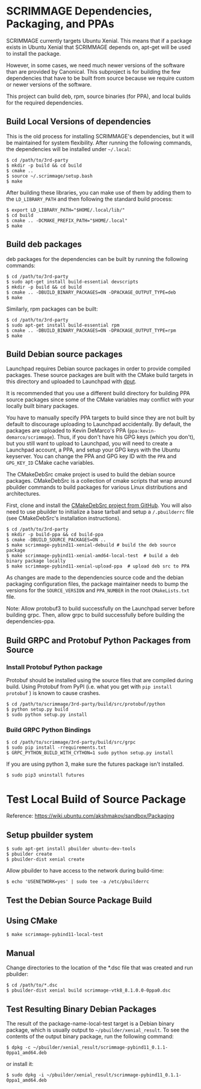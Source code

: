 # SCRIMMAGE Dependencies, Packaging, and PPAs

SCRIMMAGE currently targets Ubuntu Xenial. This means that if a package exists
in Ubuntu Xenial that SCRIMMAGE depends on, apt-get will be used to install the
package.

However, in some cases, we need much newer versions of the software than are
provided by Canonical. This subproject is for building the few dependencies
that have to be built from source because we require custom or newer versions
of the software.

This project can build deb, rpm, source binaries (for PPA), and local builds
for the required dependencies.

## Build Local Versions of dependencies

This is the old process for installing SCRIMMAGE's dependencies, but it will be
maintained for system flexibility. After running the following commands, the
dependencies will be installed under `~/.local`:

    $ cd /path/to/3rd-party
    $ mkdir -p build && cd build
    $ cmake ..
    $ source ~/.scrimmage/setup.bash
    $ make

After building these libraries, you can make use of them by adding them to the
`LD_LIBRARY_PATH` and then following the standard build process:

    $ export LD_LIBRARY_PATH="$HOME/.local/lib/"
    $ cd build
    $ cmake .. -DCMAKE_PREFIX_PATH="$HOME/.local"
    $ make

## Build deb packages

deb packages for the dependencies can be built by running the following
commands:

    $ cd /path/to/3rd-party
    $ sudo apt-get install build-essential devscripts
    $ mkdir -p build && cd build
    $ cmake .. -DBUILD_BINARY_PACKAGES=ON -DPACKAGE_OUTPUT_TYPE=deb
    $ make

Similarly, rpm packages can be built:

    $ cd /path/to/3rd-party
    $ sudo apt-get install build-essential rpm
    $ cmake .. -DBUILD_BINARY_PACKAGES=ON -DPACKAGE_OUTPUT_TYPE=rpm
    $ make

## Build Debian source packages

Launchpad requires Debian source packages in order to provide compiled
packages. These source packages are built with the CMake build targets in this
directory and uploaded to Launchpad with
[dput](http://manpages.ubuntu.com/manpages/xenial/man1/dput.1.html).

It is recommended that you use a different build directory for building PPA
source packages since some of the CMake variables may conflict with your
locally built binary packages.

You have to manually specify PPA targets to build since they are not
built by default to discourage uploading to Launchpad accidentally. By default,
the packages are uploaded to Kevin DeMarco's PPA
(`ppa:kevin-demarco/scrimmage`). Thus, if you don't have his GPG keys (which you
don't), but you still want to upload to Launchpad, you will need to create a
Launchpad account, a PPA, and setup your GPG keys with the Ubuntu
keyserver. You can change the PPA and GPG key ID with the `PPA` and
`GPG_KEY_ID` CMake cache variables.

The CMakeDebSrc cmake project is used to build the debian source
packages. CMakeDebSrc is a collection of cmake scripts that wrap around
pbuilder commands to build packages for various Linux distributions and
architectures.

First, clone and install the [CMakeDebSrc project from
GitHub](https://github.com/SyllogismRXS/CMakeDebSrc). You will also need to use
pbuilder to initialize a base tarball and setup a `/.pbuilderrc` file (see
CMakeDebSrc's installation instructions).

    $ cd /path/to/3rd-party
    $ mkdir -p build-ppa && cd build-ppa
    $ cmake -DBUILD_SOURCE_PACKAGES=ON ..
    $ make scrimmage-pybind11-xenial-debuild # build the deb source package
    $ make scrimmage-pybind11-xenial-amd64-local-test  # build a deb binary package locally
    $ make scrimmage-pybind11-xenial-upload-ppa  # upload deb src to PPA

As changes are made to the dependencies source code and the debian packaging
configuration files, the package maintainer needs to bump the versions for the
`SOURCE_VERSION` and `PPA_NUMBER` in the root `CMakeLists.txt` file.

Note: Allow protobuf3 to build successfully on the Launchpad server before
building grpc. Then, allow grpc to build successfully before building the
dependencies-ppa.

## Build GRPC and Protobuf Python Packages from Source

### Install Protobuf Python package

Protobuf should be installed using the source files that are compiled during
build. Using Protobuf from PyPI (i.e. what you get with `pip install protobuf`
) is known to cause crashes.

    $ cd /path/to/scrimmage/3rd-party/build/src/protobuf/python
    $ python setup.py build
    $ sudo python setup.py install

### Build GRPC Python Bindings

    $ cd /path/to/scrimmage/3rd-party/build/src/grpc
    $ sudo pip install -rrequirements.txt
    $ GRPC_PYTHON_BUILD_WITH_CYTHON=1 sudo python setup.py install

If you are using python 3, make sure the futures package isn't installed.

    $ sudo pip3 uninstall futures

# Test Local Build of Source Package

Reference: https://wiki.ubuntu.com/akshmakov/sandbox/Packaging

## Setup pbuilder system

    $ sudo apt-get install pbuilder ubuntu-dev-tools
    $ pbuilder create
    $ pbuilder-dist xenial create

Allow pbuilder to have access to the network during build-time:

    $ echo 'USENETWORK=yes' | sudo tee -a /etc/pbuilderrc

## Test the Debian Source Package Build

## Using CMake

    $ make scrimmage-pybind11-local-test

## Manual

Change directories to the location of the *.dsc file that was created and run
pbuilder:

    $ cd /path/to/*.dsc
    $ pbuilder-dist xenial build scrimmage-vtk8_8.1.0.0-0ppa0.dsc

## Test Resulting Binary Debian Packages

The result of the package-name-local-test target is a Debian binary package,
which is usually output to `~/pbuilder/xenial_result`. To see the contents of
the output binary package, run the following command:

    $ dpkg -c ~/pbuilder/xenial_result/scrimmage-pybind11_0.1.1-0ppa1_amd64.deb

or install it:

    $ sudo dpkg -i ~/pbuilder/xenial_result/scrimmage-pybind11_0.1.1-0ppa1_amd64.deb
